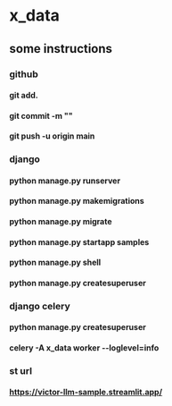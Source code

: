 # x_data
## some instructions
### github
#### git add.
#### git commit -m ""
#### git push -u origin main 
### django
#### python manage.py runserver
#### python manage.py makemigrations
#### python manage.py migrate
#### python manage.py startapp samples
#### python manage.py shell
#### python manage.py createsuperuser
### django celery
#### python manage.py createsuperuser
#### celery -A x_data worker --loglevel=info
### st url
#### https://victor-llm-sample.streamlit.app/
